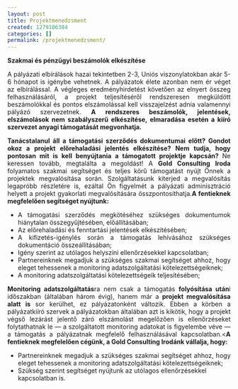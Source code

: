 ```yaml
---
layout: post
title: Projektmenedzsment
created: 1279106384
categories: []
permalink: /projektmenedzsment/
---
```

<p style="text-align: justify;"><strong>Szakmai és pénzügyi beszámolók elkészítése</strong></p><p style="text-align: justify;">A pályázati elbírálások hazai tekintetben 2-3, Uniós viszonylatokban akár 5-6 hónapot is igénybe vehetnek. A pályázatok élete azonban nem ér véget az elbírálással. A végleges eredményhirdetést követően az elnyert összeg felhasználásáról, a projekt teljesítéséről rendszeresen megküldött beszámolókkal és pontos elszámolással kell visszajelzést adnia valamennyi pályázó szervezetnek. <strong>A rendszeres beszámolók, jelentések, elszámolások nem szabályszerű elkészítése, elmaradása esetén a kiíró szervezet anyagi támogatását megvonhatja.</strong></p><p style="text-align: justify;"><strong>Tanácstalanul áll a támogatási szerződés dokumentumai előtt? Gondot okoz a projekt előrehaladási jelentés elkészítése? Nem tudja, hogy pontosan mit is kell benyújtania a támogatott projektje kapcsán? </strong>Ne keressen tovább, megtalálta a megoldást! A <strong>Gold Consulting Iroda</strong> folyamatos szakmai segítséget és teljes körű támogatást nyújt Önnek a projektek megvalósítása során. Szolgáltatásunk kiterjed a megvalósítás legapróbb részletére is, ezáltal Ön figyelmét a pályázati adminisztráció helyett a projekt gyakorlati megvalósítására összpontosíthatja.<strong>A fentieknek megfelelően segítséget nyújtunk: </strong></p><ul style="text-align: justify;"><li>A támogatási szerződés megkötéséhez szükséges dokumentumok hiánytalan összegyűjtésében, előállításában;</li><li>Az előrehaladási és fenntartási jelentések elkészítésében;</li><li>A kifizetés-igénylés során a támogatás lehívásához szükséges dokumentáció összeállításában;</li><li>Igény szerint az utólagos helyszíni ellenőrzésekkel kapcsolatban;</li><li>Partnereinknek megadjuk a szükséges szakmai segítséget ahhoz, hogy eleget tehessenek a monitoring adatszolgáltatási kötelezettségeiknek;</li><li>A monitoring adatszolgáltatási kötelezettségeik teljesítésében;</li></ul><p style="text-align: justify;"><strong>Monitoring adatszolgáltatás</strong>ra nem csak a támogatás <strong>folyósítása után</strong>i időszakban (általában három évig), hanem már a <strong>projekt megvalósítása alatt is</strong> sor kerülhet, ez pályázatonként változik. Ebben a körben a pályázatkiíró szervek a pályázatokban általában azt is kikötik, hogy a projekt végső lezárást jelentő záró elszámolást megelőzően is ellenőrzéseket folytathatnak le — a szolgáltatott monitoring adatokat is figyelembe véve — a támogatás a pályázatnak megfelelő felhasználásával kapcsolatban.&lt;<strong>A fentieknek megfelelően cégünk, a Gold Consulting Irodánk vállalja, hogy:</strong></p><ul><li style="text-align: justify;">Partnereinknek megadjuk a szükséges szakmai segítséget ahhoz, hogy eleget tehessenek a monitoring adatszolgáltatási kötelezettségeiknek;</li><li>Szükség szerint segítséget nyújtunk az utólagos ellenőrzésekkel kapcsolatban is.</li></ul>
